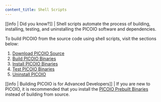 ```yaml
---
content_title: Shell Scripts
---
```


[[info | Did you know?]]
| Shell scripts automate the process of building, installing, testing, and uninstalling the PICOIO software and dependencies.

To build PICOIO from the source code using shell scripts, visit the sections below:

1. [Download PICOIO Source](01_download-picoio-source.md)
2. [Build PICOIO Binaries](02_build-picoio-binaries.md)
3. [Install PICOIO Binaries](03_install-picoio-binaries.md)
4. [Test PICOIO Binaries](04_test-picoio-binaries.md)
5. [Uninstall PICOIO](05_uninstall-picoio.md)

[[info | Building PICOIO is for Advanced Developers]]
| If you are new to PICOIO, it is recommended that you install the [PICOIO Prebuilt Binaries](../../00_install-prebuilt-binaries.md) instead of building from source.

